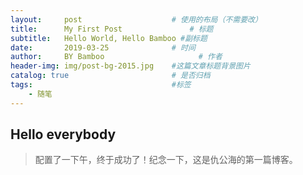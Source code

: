 ```yaml
---
layout:     post                    # 使用的布局（不需要改）
title:      My First Post               # 标题 
subtitle:   Hello World, Hello Bamboo #副标题
date:       2019-03-25              # 时间
author:     BY Bamboo                     # 作者
header-img: img/post-bg-2015.jpg    #这篇文章标题背景图片
catalog: true                       # 是否归档
tags:                               #标签
    - 随笔
---
```


## Hello everybody
>配置了一下午，终于成功了！纪念一下，这是仇公海的第一篇博客。

